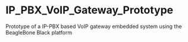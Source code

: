 # IP_PBX_VoIP_Gateway_Prototype
Prototype of a IP-PBX based VoIP gateway embedded system using the BeagleBone Black platform
